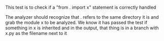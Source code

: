 This test is to check if a "from . import x" statement is correctly handled

The analyzer should recognize that . refers to the same directory it is and grab the module x to be analyzed. We know it has passed the test if something in x is inherited and in the output, that thing is in a branch with x.py as the filename next to it